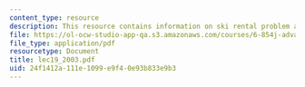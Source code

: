 ```yaml
---
content_type: resource
description: This resource contains information on ski rental problem and linear search.
file: https://ol-ocw-studio-app-qa.s3.amazonaws.com/courses/6-854j-advanced-algorithms-fall-2005/24f1412a111e1099e9f40e93b833e9b3_lec19_2003.pdf
file_type: application/pdf
resourcetype: Document
title: lec19_2003.pdf
uid: 24f1412a-111e-1099-e9f4-0e93b833e9b3
---
```

